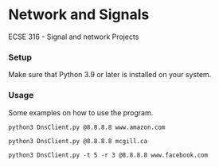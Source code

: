 # Network and Signals
 ECSE 316 - Signal and network Projects
### Setup
Make sure that Python 3.9 or later is installed on your system.

### Usage
Some examples on how to use the program.

```
python3 DnsClient.py @8.8.8.8 www.amazon.com
```

```
python3 DnsClient.py @8.8.8.8 mcgill.ca
```

```
python3 DnsClient.py -t 5 -r 3 @8.8.8.8 www.facebook.com
```
